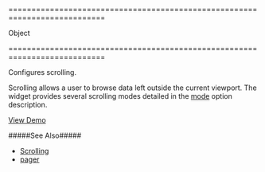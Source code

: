 <!--**
/*-------------------------------------------
    Auto-generated file. Do not modify.
-------------------------------------------

**-->
===========================================================================
<!--type-->Object<!--/type-->
===========================================================================

<!--shortDescription-->
Configures scrolling.
<!--/shortDescription-->

<!--fullDescription-->
Scrolling allows a user to browse data left outside the current viewport. The widget provides several scrolling modes detailed in the [mode]({basewidgetpath}/Configuration/scrolling/#mode) option description.

<a href="https://js.devexpress.com/Demos/WidgetsGallery/Demo/Data_Grid/VirtualScrolling/jQuery/Light/" class="button orange small fix-width-155" style="margin-right: 20px;" target="_blank">View Demo</a>

#####See Also#####
- [Scrolling](/Documentation/Guide/Widgets/DataGrid/Scrolling/)
- [pager](/Documentation/ApiReference/UI_Widgets/dxDataGrid/Configuration/pager/)
<!--/fullDescription-->